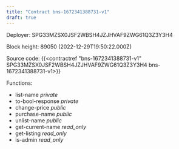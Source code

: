 ```yaml
---
title: "Contract bns-1672341388731-v1"
draft: true
---
```

Deployer: SPG33MZSX0JSF2WBSH4JZJHVAF9ZWG61Q3Z3Y3H4


 



Block height: 89050 (2022-12-29T19:50:22.000Z)

Source code: {{<contractref "bns-1672341388731-v1" SPG33MZSX0JSF2WBSH4JZJHVAF9ZWG61Q3Z3Y3H4 bns-1672341388731-v1>}}

Functions:

* list-name _private_
* to-bool-response _private_
* change-price _public_
* purchase-name _public_
* unlist-name _public_
* get-current-name _read_only_
* get-listing _read_only_
* is-admin _read_only_
